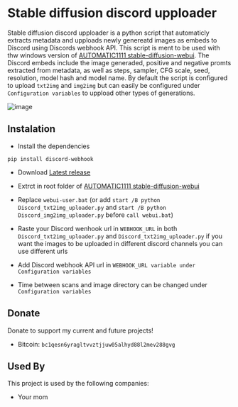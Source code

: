 # Stable diffusion discord upploader

Stable diffusion discord upploader is a python script that automaticly extracts metadata and upploads newly genereatd images as embeds to Discord using Discords webhook API. This script is ment to be used with thw windows version of [AUTOMATIC1111 stable-diffusion-webui](https://github.com/AUTOMATIC1111/stable-diffusion-webui). The Discord embeds include the image generaded, positive and negative promts extracted from metadata, as well as steps, sampler, CFG scale, seed, resolution, model hash and model name. By default the script is configured to upload `txt2img` and `img2img` but can easily be configured under `Configuration variables` to uppload other types of generations.

![image](https://github.com/Harren06/Stable-diffusion-discord-upploader/blob/main/image.png)

## Instalation
- Install the dependencies
```
pip install discord-webhook
``` 
- Download [Latest release](https://github.com/Harren06/Stable-diffusion-discord-upploader/releases/latest)
- Extrct in root folder of [AUTOMATIC1111 stable-diffusion-webui](https://github.com/AUTOMATIC1111/stable-diffusion-webui)
- Replace `webui-user.bat` (or add `start /B python Discord_txt2img_uploader.py` and `start /B python Discord_img2img_uploader.py` before `call webui.bat`)
- Raste your Discord wenhook url in `WEBHOOK_URL` in both `Discord_txt2img_uploader.py` and `Discord_txt2img_uploader.py` if you want the images to be uploaded in different discord channels you can use different urls

- Add Discord webhook API url in `WEBHOOK_URL variable under` `Configuration variables`
- Time between scans and image directory can be changed under `Configuration variables`

## Donate
Donate to support my current and future projects!
- Bitcoin: `bc1qesn6yragltvvztjjuw05alhyd88l2mev288gvg` 

## Used By

This project is used by the following companies:

- Your mom
